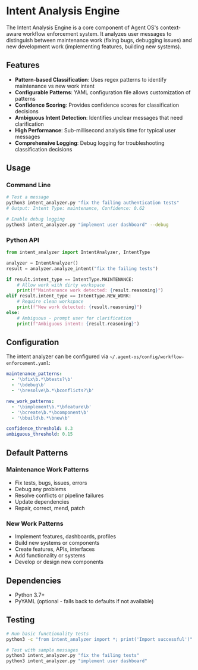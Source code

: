 # Intent Analysis Engine

The Intent Analysis Engine is a core component of Agent OS's context-aware workflow enforcement system. It analyzes user messages to distinguish between maintenance work (fixing bugs, debugging issues) and new development work (implementing features, building new systems).

## Features

- **Pattern-based Classification**: Uses regex patterns to identify maintenance vs new work intent
- **Configurable Patterns**: YAML configuration file allows customization of patterns
- **Confidence Scoring**: Provides confidence scores for classification decisions
- **Ambiguous Intent Detection**: Identifies unclear messages that need clarification
- **High Performance**: Sub-millisecond analysis time for typical user messages
- **Comprehensive Logging**: Debug logging for troubleshooting classification decisions

## Usage

### Command Line

```bash
# Test a message
python3 intent_analyzer.py "fix the failing authentication tests"
# Output: Intent Type: maintenance, Confidence: 0.62

# Enable debug logging
python3 intent_analyzer.py "implement user dashboard" --debug
```

### Python API

```python
from intent_analyzer import IntentAnalyzer, IntentType

analyzer = IntentAnalyzer()
result = analyzer.analyze_intent("fix the failing tests")

if result.intent_type == IntentType.MAINTENANCE:
    # Allow work with dirty workspace
    print(f"Maintenance work detected: {result.reasoning}")
elif result.intent_type == IntentType.NEW_WORK:
    # Require clean workspace
    print(f"New work detected: {result.reasoning}")
else:
    # Ambiguous - prompt user for clarification
    print(f"Ambiguous intent: {result.reasoning}")
```

## Configuration

The intent analyzer can be configured via `~/.agent-os/config/workflow-enforcement.yaml`:

```yaml
maintenance_patterns:
  - '\bfix\b.*\btests?\b'
  - '\bdebug\b'
  - '\bresolve\b.*\bconflicts?\b'

new_work_patterns:
  - '\bimplement\b.*\bfeature\b'
  - '\bcreate\b.*\bcomponent\b'
  - '\bbuild\b.*\bnew\b'

confidence_threshold: 0.3
ambiguous_threshold: 0.15
```

## Default Patterns

### Maintenance Work Patterns
- Fix tests, bugs, issues, errors
- Debug any problems
- Resolve conflicts or pipeline failures
- Update dependencies
- Repair, correct, mend, patch

### New Work Patterns
- Implement features, dashboards, profiles
- Build new systems or components
- Create features, APIs, interfaces
- Add functionality or systems
- Develop or design new components

## Dependencies

- Python 3.7+
- PyYAML (optional - falls back to defaults if not available)

## Testing

```bash
# Run basic functionality tests
python3 -c "from intent_analyzer import *; print('Import successful')"

# Test with sample messages
python3 intent_analyzer.py "fix the failing tests"
python3 intent_analyzer.py "implement user dashboard"
```